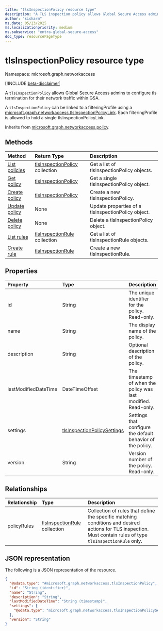 ```yaml
---
title: "tlsInspectionPolicy resource type"
description: "A TLS inspection policy allows Global Secure Access admins to configure tls termination for their network traffic within GSA."
author: "sisharm"
ms.date: 05/23/2025
ms.localizationpriority: medium
ms.subservice: "entra-global-secure-access"
doc_type: resourcePageType
---
```


# tlsInspectionPolicy resource type

Namespace: microsoft.graph.networkaccess

[!INCLUDE [beta-disclaimer](../../includes/beta-disclaimer.md)]

A `tlsInspectionPolicy` allows Global Secure Access admins to configure tls termination for their network traffic within GSA.

A `tlsInspectionPolicy` can be linked to a filteringProfile using a [microsoft.graph.networkaccess.tlsInspectionPolicyLink](../resources/networkaccess-tlsInspectionPolicyLink.md). Each filteringProfile is allowed to hold a single tlsInspectionPolicyLink.


Inherits from [microsoft.graph.networkaccess.policy](../resources/networkaccess-policy.md).


## Methods

|Method|Return Type|Description|
|:---|:---|:---|
|[List policies](../api/networkaccess-networkaccessroot-list-tlsinspectionpolicies.md)|[tlsInspectionPolicy](networkaccess-tlsinspectionpolicy.md) collection|Get a list of tlsInspectionPolicy objects.|
|[Get policy](../api/networkaccess-tlsinspectionpolicy-get.md)|[tlsInspectionPolicy](networkaccess-tlsinspectionpolicy.md)|Get a single tlsInspectionPolicy object.|
|[Create policy](../api/networkaccess-networkaccessroot-post-tlsinspectionpolicies.md)|[tlsInspectionPolicy](networkaccess-tlsinspectionpolicy.md)|Create a new tlsInspectionPolicy.|
|[Update policy](../api/networkaccess-tlsinspectionpolicy-update.md)|None|Update properties of a tlsInspectionPolicy object.|
|[Delete policy](../api/networkaccess-tlsinspectionpolicy-delete.md)|None|Delete a tlsInspectionPolicy object.|
|[List rules](../api/networkaccess-tlsinspectionpolicy-list-policyrules.md)|[tlsInspectionRule](networkaccess-tlsinspectionrule.md) collection|Get a list of tlsInspectionRule objects.|
|[Create rule](../api/networkaccess-tlsinspectionpolicy-post-policyrules.md)|[tlsInspectionRule](networkaccess-tlsinspectionrule.md)|Create a new tlsInspectionRule.|

## Properties

|Property|Type|Description|
|:---|:---|:---|
|id|String|The unique identifier for the policy. Read-only.|
|name|String|The display name of the policy.|
|description|String|Optional description of the policy.|
|lastModifiedDateTime|DateTimeOffset|The timestamp of when the policy was last modified. Read-only.|
|settings|[tlsInspectionPolicySettings](networkaccess-tlsinspectionpolicysettings.md)|Settings that configure the default behavior of the policy.|
|version|String|Version number of the policy. Read-only.|

## Relationships

|Relationship|Type|Description|
|:---|:---|:---|
|policyRules|[tlsInspectionRule](networkaccess-tlsinspectionrule.md) collection|Collection of rules that define the specific matching conditions and desired actions for TLS inspection. Must contain rules of type `tlsInspectionRule` only.|

## JSON representation

The following is a JSON representation of the resource.

<!-- {
  "blockType": "resource",
  "keyProperty": "id",
  "@odata.type": "microsoft.graph.networkaccess.tlsInspectionPolicy"
}
-->

``` json
{
  "@odata.type": "#microsoft.graph.networkaccess.tlsInspectionPolicy",
  "id": "String (identifier)",
  "name": "String",
  "description": "String",
  "lastModifiedDateTime": "String (timestamp)",
  "settings": {
    "@odata.type": "microsoft.graph.networkaccess.tlsInspectionPolicySettings"
  },
  "version": "String"
}
```
